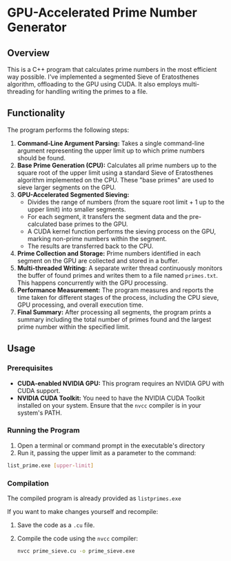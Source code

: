 # GPU-Accelerated Prime Number Generator

## Overview

This is a C++ program that calculates prime numbers in the most efficient way possible. I've implemented a segmented Sieve of Eratosthenes algorithm, offloading to the GPU using CUDA. It also employs multi-threading for handling writing the primes to a file.

## Functionality

The program performs the following steps:

1.  **Command-Line Argument Parsing:** Takes a single command-line argument representing the upper limit up to which prime numbers should be found.
2.  **Base Prime Generation (CPU):** Calculates all prime numbers up to the square root of the upper limit using a standard Sieve of Eratosthenes algorithm implemented on the CPU. These "base primes" are used to sieve larger segments on the GPU.
3.  **GPU-Accelerated Segmented Sieving:**
    * Divides the range of numbers (from the square root limit + 1 up to the upper limit) into smaller segments.
    * For each segment, it transfers the segment data and the pre-calculated base primes to the GPU.
    * A CUDA kernel function performs the sieving process on the GPU, marking non-prime numbers within the segment.
    * The results are transferred back to the CPU.
4.  **Prime Collection and Storage:** Prime numbers identified in each segment on the GPU are collected and stored in a buffer.
5.  **Multi-threaded Writing:** A separate writer thread continuously monitors the buffer of found primes and writes them to a file named `primes.txt`. This happens concurrently with the GPU processing.
6.  **Performance Measurement:** The program measures and reports the time taken for different stages of the process, including the CPU sieve, GPU processing, and overall execution time.
7.  **Final Summary:** After processing all segments, the program prints a summary including the total number of primes found and the largest prime number within the specified limit.

## Usage


### Prerequisites 

* **CUDA-enabled NVIDIA GPU:** This program requires an NVIDIA GPU with CUDA support.
* **NVIDIA CUDA Toolkit:** You need to have the NVIDIA CUDA Toolkit installed on your system. Ensure that the `nvcc` compiler is in your system's PATH.

### Running the Program

1.  Open a terminal or command prompt in the executable's directory
2. Run it, passing the upper limit as a parameter to the command:
```bash
list_prime.exe [upper-limit]
```


### Compilation

The compiled program is already provided as `listprimes.exe`

If you want to make changes yourself and recompile:
1.  Save the  code as a `.cu` file.
2.  Compile the code using the `nvcc` compiler:

    ```bash
    nvcc prime_sieve.cu -o prime_sieve.exe
    ```


